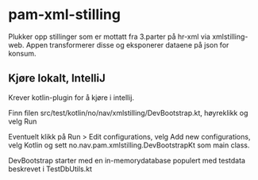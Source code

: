 # pam-xml-stilling

Plukker opp stillinger som er mottatt fra 3.parter på hr-xml via 
xmlstilling-web. Appen transformerer disse og eksponerer dataene på
json for konsum. 

## Kjøre lokalt, IntelliJ

Krever kotlin-plugin for å kjøre i intellij.

Finn filen src/test/kotlin/no/nav/xmlstilling/DevBootstrap.kt, høyreklikk og 
velg Run

Eventuelt klikk på Run > Edit configurations, velg Add new configurations, 
velg Kotlin og sett no.nav.pam.xmlstilling.DevBootstrapKt som main class.

DevBootstrap starter med en in-memorydatabase populert med testdata 
beskrevet i TestDbUtils.kt 